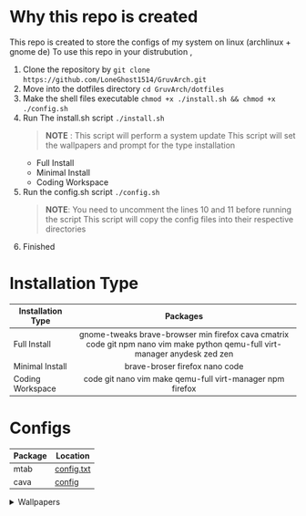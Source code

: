 # Why this repo is created
This repo is created to store the configs of my system on linux (archlinux + gnome de)
To use this repo in your distrubution , 
1. Clone the repository by `git clone https://github.com/LoneGhost1514/GruvArch.git`
2. Move into the dotfiles directory    `cd GruvArch/dotfiles`
3. Make the shell files executable `chmod +x ./install.sh && chmod +x ./config.sh`
4. Run The install.sh script   `./install.sh`
   > **NOTE** : This script will perform a system update
    This script will set the wallpapers and prompt for the type installation
   - Full Install
   - Minimal Install
   - Coding Workspace
5. Run the config.sh script `./config.sh`
   > **NOTE**: You need to uncomment the lines 10 and 11 before running the script
   This script will copy the config files into their respective directories
6. Finished
   
# Installation Type

 |Installation Type|Packages|
 |---|:---:|
 |Full Install|gnome-tweaks brave-browser min firefox cava cmatrix code git npm nano vim make python qemu-full virt-manager anydesk zed zen|
 |Minimal Install|brave-broser firefox nano code|
 |Coding Workspace|code git nano vim make qemu-full virt-manager npm firefox|   

# Configs
|Package|Location|
|---|---|
|mtab|[config.txt](dotfiles/mtab/config.txt)|
|cava|[config](dotfiles/cava/config)


<details>

   <summary> Wallpapers</summary>
   
![arch_grubbox](Wallpapers/arch_gruvbox.png)
![astronaut](Wallpapers/astronaut.png)
![drive](Wallpapers/drive.jpg)
![drive_sunset](Wallpapers/drive_sunset.jpg)
![escapeKey_keyboard](Wallpapers/escapeKey_keyboard.png)
![light_computer_gruvbox](Wallpapers/light_computer_gruvbox.png)
![pixelart_programmer](Wallpapers/pixelart_programmer.jpg)
![archfoc](Wallpapers/archfox_blue.png)
![xorg_meme](Wallpapers/xorg_meme.png)

</details>
